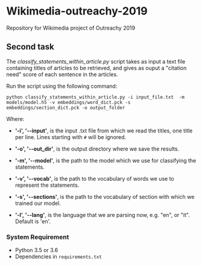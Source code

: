 # Wikimedia-outreachy-2019
Repository for Wikimedia project of Outreachy 2019

## Second task

The *classify_statements_within_article.py* script takes as input a text file containing titles of articles to be retrieved, and gives as ouput a "citation need" score of each sentence in the articles.

Run the script using the following command:
```
python classify_statements_within_article.py -i input_file.txt  -m models/model.h5 -v embeddings/word_dict.pck -s embeddings/section_dict.pck -o output_folder
```

Where:
- **'-i', '--input'**, is the input .txt file from which we read the titles, one title per line. Lines starting with `#` will be ignored.

- **'-o', '--out_dir'**, is the output directory where we save the results.

- **'-m', '--model'**, is the path to the model which we use for classifying the statements.

- **'-v', '--vocab'**, is the path to the vocabulary of words we use to represent the statements.

- **'-s', '--sections'**, is the path to the vocabulary of section with which we trained our model.

- **'-l', '--lang'**, is the language that we are parsing now, e.g. "en", or "it". Default is 'en'.

### System Requirement

- Python 3.5 or 3.6
- Dependencies in `requirements.txt`




